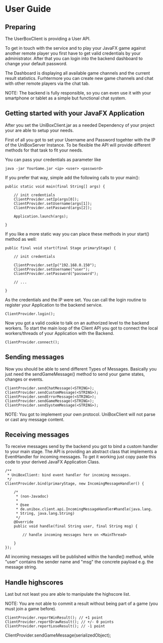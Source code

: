 # User Guide

## Preparing

The UserBoxClient is providing a User API.

To get in touch with the service and to play your JavaFX game against another remote player you first have to get valid credentials by your administrator. After that you can login into the backend dashboard to change your default password.

The Dashboard is displaying all available game channels and the current result statistics. Furhtermore you can create new game channels and chat with other remote players via the chat tab.

NOTE: The backend is fully responsible, so you can even use it with your smartphone or tablet as a simple but functional chat system.

## Getting started with your JavaFX Application

After you set the UniBoxClient.jar as a needed Dependency of your project
your are able to setup your needs.

First of all you got to set your Username and Password togehter with the IP of
the UniBoxServer Instance. To be flexible the API will provide different methods
for that task to fit your needs.

You can pass your credentials as parameter like

```
java -jar YourGame.jar <ip> <user> <password>
```

If you prefer that way, simple add the following calls to your main():

```
public static void main(final String[] args) {

	// init credentials
	ClientProvider.setIp(args[0]);
	ClientProvider.setUsername(args[1]);
	ClientProvider.setPassword(args[2]);

	Application.launch(args);

}
```

If you like a more static way you can place these methods in your start() method as well:

```
public final void start(final Stage primaryStage) {

	// init credentials

	ClientProvider.setIp("192.168.0.150");
	ClientProvider.setUsername("user");
	ClientProvider.setPassword("password");

	// ...

}
```

As the credentials and the IP were set. You can call the login routine to register your
Application to the backend service.

```
ClientProvider.login();
```

Now you got a valid cookie to talk on an authorized level to the backend workers.
To start the main loop of the Client API you got to connect the local workers/threads
of your Application with the Backend.

```
ClientProvider.connect();
```

## Sending messages

Now you should be able to send different Types of Messages. Basically you just need
the sendGameMessage() method to send your game states, changes or events.

```
ClientProvider.sendChatMessage(<STRING>);
ClientProvider.sendCustomMessage(<STRING>);
ClientProvider.sendErrorMessage(<STRING>);
ClientProvider.sendGameMessage(<STRING>);
ClientProvider.sendSystemMessage(<STRING>);
```

NOTE: You got to implement your own protocol. UniBoxClient will not parse or cast any message content.

## Receiving messages

To receive messages send by the backend you got to bind a custom handler to your main stage.
The API is providing an abstract class that implements a EventHandler for incoming messages.
To get it working just copy paste this code to your derived JavaFX Application Class.

```
/**
 * UniBoxClient: bind event handler for incoming messages.
 */
ClientProvider.bind(primaryStage, new IncomingMessageHandler() {

	/*
	 * (non-Javadoc)
	 *
	 * @see
	 * de.unibox.client.api.IncomingMessageHandler#handle(java.lang.
	 * String, java.lang.String)
	 */
	@Override
	public void handle(final String user, final String msg) {

		// handle incoming messages here on <MainThread>

	}
});
```

All incoming messages will be published within the handle() method, while "user" contains the
sender name and "msg" the concrete payload e.g. the message string.

## Handle highscores

Last but not least you are able to manipulate the highscore list.

NOTE: You are not able to commit a result without being part of a game (you must join a game before).

```
ClientProvider.reportWinResult(); // +1 point
ClientProvider.reportDrawResult(); // +/- 0 points
ClientProvider.reportLoseResult(); // -1 point
```

ClientProvider.sendGameMessage(serializedObject);
```
